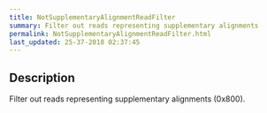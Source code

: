 ```yaml
---
title: NotSupplementaryAlignmentReadFilter
summary: Filter out reads representing supplementary alignments
permalink: NotSupplementaryAlignmentReadFilter.html
last_updated: 25-37-2018 02:37:45
---
```


## Description

Filter out reads representing supplementary alignments (0x800).


